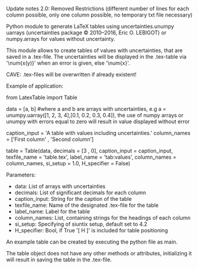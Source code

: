 Update notes 2.0:
Removed Restrictions (different number of lines for each column possible, only one column possible, no temporary txt file necessary)

Python module to generate LaTeX tables using uncertainties.unumpy uarrays (uncertainties package © 2010–2016, Eric O. LEBIGOT) or numpy.arrays for values without uncertainty.

This module allows to create tables of values with uncertainties, that are saved in a .tex-file.
The uncertainties will be displayed in the .tex-table via '\num{x(y)}' when an error is given, else '\num{x}'.

CAVE:
.tex-files will be overwritten if already existent! 




Example of application:

from LatexTable import Table 

data = [a, b]   #where a and b are arrays with uncertainties, e.g a = unumpy.uarray([1, 2, 3, 4],[0.1, 0.2, 0.3, 0.4]), the use of numpy arrays or unumpy with errors equal to zero will result in value displayed without error

caption_input = 'A table with values including uncertainties.'
column_names = ['First column' , 'Second column']

table = Table(data, decimals = [3 , 0], caption_input = caption_input, texfile_name = 'table.tex', label_name = 'tab:values', column_names = column_names, si_setup = 1.0, H_specifier = False)

Parameters:

 - data: List of arrays with uncertainties
 - decimals: List of significant decimals for each column
 - caption_input: String for the caption of the table
 - texfile_name: Name of the designated .tex-file for the table
 - label_name: Label for the table 
 - column_names: List, containing strings for the headings of each column
 - si_setup: Specifying of siuntix setup, default set to 4.2
 - H_specifier: Bool, if True '[ H ]' is included for table positioning

An example table can be created by executing the python file as main.

The table object does not have any other methods or attributes, initializing it will result in saving the table in the .tex-file.















